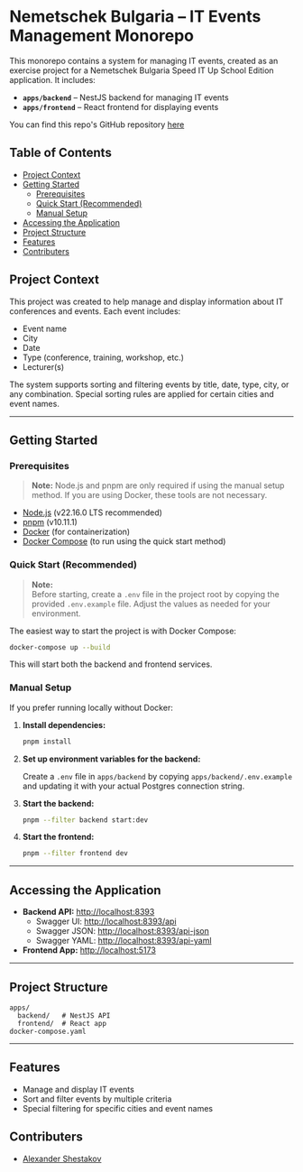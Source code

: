 # Nemetschek Bulgaria – IT Events Management Monorepo

This monorepo contains a system for managing IT events, created as an exercise project for a Nemetschek Bulgaria Speed IT Up School Edition application. It includes:

- **`apps/backend`** – NestJS backend for managing IT events
- **`apps/frontend`** – React frontend for displaying events

You can find this repo's GitHub repository [here](https://github.com/shestakov-dev/EventManager)

## Table of Contents

- [Project Context](#project-context)
- [Getting Started](#getting-started)
    - [Prerequisites](#prerequisites)
    - [Quick Start (Recommended)](#quick-start-recommended)
    - [Manual Setup](#manual-setup)
- [Accessing the Application](#accessing-the-application)
- [Project Structure](#project-structure)
- [Features](#features)
- [Contributers](#contributers)

## Project Context

This project was created to help manage and display information about IT conferences and events. Each event includes:

- Event name
- City
- Date
- Type (conference, training, workshop, etc.)
- Lecturer(s)

The system supports sorting and filtering events by title, date, type, city, or any combination. Special sorting rules are applied for certain cities and event names.

---

## Getting Started

### Prerequisites

> **Note:**
> Node.js and pnpm are only required if using the manual setup method.
> If you are using Docker, these tools are not necessary.

- [Node.js](https://nodejs.org/) (v22.16.0 LTS recommended)
- [pnpm](https://pnpm.io/) (v10.11.1)
- [Docker](https://www.docker.com/) (for containerization)
- [Docker Compose](https://docs.docker.com/compose/) (to run using the quick start method)

### Quick Start (Recommended)

> **Note:**  
> Before starting, create a `.env` file in the project root by copying the provided `.env.example` file.
> Adjust the values as needed for your environment.

The easiest way to start the project is with Docker Compose:

```bash
docker-compose up --build
```

This will start both the backend and frontend services.

### Manual Setup

If you prefer running locally without Docker:

1. **Install dependencies:**

    ```bash
    pnpm install
    ```

2. **Set up environment variables for the backend:**

    Create a `.env` file in `apps/backend` by copying `apps/backend/.env.example` and updating it with your actual Postgres connection string.

3. **Start the backend:**

    ```bash
    pnpm --filter backend start:dev
    ```

4. **Start the frontend:**

    ```bash
    pnpm --filter frontend dev
    ```

---

## Accessing the Application

- **Backend API:** [http://localhost:8393](http://localhost:8393)
    - Swagger UI: [http://localhost:8393/api](http://localhost:8393/api)
    - Swagger JSON: [http://localhost:8393/api-json](http://localhost:8393/api-json)
    - Swagger YAML: [http://localhost:8393/api-yaml](http://localhost:8393/api-yaml)
- **Frontend App:** [http://localhost:5173](http://localhost:5173)

---

## Project Structure

```
apps/
  backend/   # NestJS API
  frontend/  # React app
docker-compose.yaml
```

---

## Features

- Manage and display IT events
- Sort and filter events by multiple criteria
- Special filtering for specific cities and event names

## Contributers

- [Alexander Shestakov](https://github.com/shestakov-dev)
